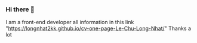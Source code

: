 ### Hi there 👋


I am a front-end developer
all information in this link "https://longnhat2kk.github.io/cv-one-page-Le-Chu-Long-Nhat/"
Thanks a lot

